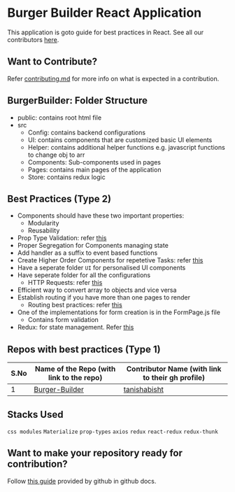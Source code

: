 # Burger Builder React Application
This application is goto guide for best practices in React. See all our contributors [here](contributors.md).


## Want to Contribute?
Refer [contributing.md](./contributing.md) for more info on what is expected in a contribution. 


## BurgerBuilder: Folder Structure
- public: contains root html file
- src
  - Config: contains backend configurations
  - UI: contains components that are customized basic UI elements
  - Helper: contains additional helper functions e.g. javascript functions to change obj to arr
  - Components: Sub-components used in pages
  - Pages: contains main pages of the application
  - Store: contains redux logic


## Best Practices (Type 2)
- Components should have these two important properties:
  - Modularity
  - Reusability
- Prop Type Validation: refer [this](./Documentation/PropTypes.js)
- Proper Segregation for Components managing state
- Add handler as a suffix to event based functions
- Create Higher Order Components for repetetive Tasks: refer [this](./Documentation/HOC.md)
- Have a seperate folder `UI` for personalised UI components 
- Have seperate folder for all the configurations
  - HTTP Requests: refer [this](./Documentation/HTTP_Requests.md)
- Efficient way to convert array to objects and vice versa
- Establish routing if you have more than one pages to render
  - Routing best practices: refer [this](./Documentation/Routing.md)
- One of the implementations for form creation is in the FormPage.js file
  - Contains form validation
- Redux: for state management. Refer [this](./Documentation/Redux.md)


## Repos with best practices (Type 1)
| S.No | Name of the Repo (with link to the repo) | Contributor Name (with link to their gh profile) |
|------|------------------------------------------|--------------------------------------------------|
| 1 | [Burger-Builder](https://github.com/tanishabisht/MiniProj-ReactJS-Burger-Builder) | [tanishabisht](https://github.com/tanishabisht) |


## Stacks Used
`css modules` `Materialize` `prop-types` `axios` `redux` `react-redux` `redux-thunk`


## Want to make your repository ready for contribution? 
Follow [this guide](https://docs.github.com/en/communities/setting-up-your-project-for-healthy-contributions) provided by github in github docs.